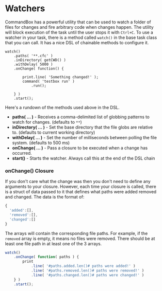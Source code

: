 # Watchers

CommandBox has a powerful utility that can be used to watch a folder of files for changes and fire arbitrary code when changes happen. The utility will block execution of the task until the user stops it with `Ctrl+C`. To use a watcher in your task, there is a method called `watch()` in the base task class that you can call. It has a nice DSL of chainable methods to configure it.

```text
watch()
    .paths( '**.cfc' )
    .inDirectory( getCWD() )
    .withDelay( 5000 )
    .onChange( function() {

        print.line( 'Something changed!' );
        command( 'testbox run' )
            .run();

    } )
    .start();
```

Here's a rundown of the methods used above in the DSL.

* **paths\( ... \)** - Receives a comma-delimited list of globbing patterns to watch for changes. \(defaults to `**`\)
* **inDirectory\( ... \)** - Set the base directory that the file globs are relative to. \(defaults to current working directory\)
* **withDelay\( ... \)** - Set the number of milliseconds between polling the file system. \(defaults to 500 ms\)
* **onChange\( ... \)** - Pass a closure to be executed when a change has occurred.
* **start\(\)** - Starts the watcher. Always call this at the end of the DSL chain

### onChange\(\) Closure

If you don't care what the change was then you don't need to define any arguments to your closure.  However, each time your closure is called, there is a struct of data passed to it that defines what paths were added removed and changed.  The data is the format of:

```javascript
{
  'added':[],
  'removed':[],
  'changed':[] 
}
```

The arrays will contain the corresponding file paths.  For example, if the `removed` array is empty, it means no files were removed.  There should be at least one file path in at least one of the 3 arrays.

```javascript
watch()
    .onChange( function( paths ) {
        print
            .line( '#paths.added.len()# paths were added!' )
            .line( '#paths.removed.len()# paths were removed!' )
            .line( '#paths.changed.len()# paths were changed!' )            ;
    } )
    .start();
```

